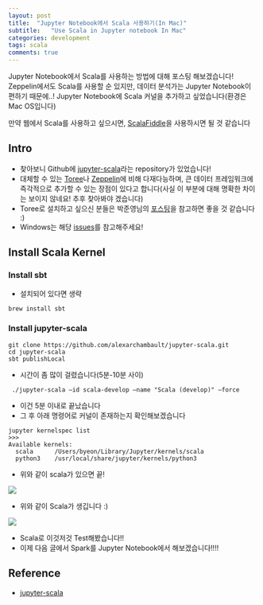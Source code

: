 ```yaml
---
layout: post
title:  "Jupyter Notebook에서 Scala 사용하기(In Mac)"
subtitle:   "Use Scala in Jupyter notebook In Mac"
categories: development
tags: scala
comments: true
---
```

Jupyter Notebook에서 Scala를 사용하는 방법에 대해 포스팅 해보겠습니다! Zeppelin에서도 Scala를 사용할 순 있지만, 데이터 분석가는 Jupyter Notebook이 편하기 때문에..! Jupyter Notebook에 Scala 커널을 추가하고 싶었습니다(환경은 Mac OS입니다)

만약 웹에서 Scala를 사용하고 싶으시면, [ScalaFiddle](https://scalafiddle.io/)을 사용하시면 될 것 같습니다


## Intro
- 찾아보니 Github에 [jupyter-scala](https://github.com/jupyter-scala/jupyter-scala)라는 repository가 있었습니다!
- 대체할 수 있는 [Toree](https://github.com/apache/incubator-toree)나 [Zeppelin](https://github.com/apache/zeppelin)에 비해 다재다능하며, 큰 데이터 프레임워크에 즉각적으로 추가할 수 있는 장점이 있다고 합니다(사실 이 부분에 대해 명확한 차이는 보이지 않네요! 추후 찾아봐야 겠습니다)
- Toree로 설치하고 싶으신 분들은 박준영님의 [포스팅](http://swalloow.github.io//jupyter-spark)을 참고하면 좋을 것 같습니다 :)
- Windows는 해당 [issues](https://github.com/jupyter-scala/jupyter-scala/issues/108)를 참고해주세요!

## Install Scala Kernel
### Install sbt
- 설치되어 있다면 생략

```
brew install sbt
```

### Install jupyter-scala
```
git clone https://github.com/alexarchambault/jupyter-scala.git
cd jupyter-scala
sbt publishLocal
```

- 시간이 좀 많이 걸렸습니다(5분-10분 사이)

```
 ./jupyter-scala –id scala-develop –name "Scala (develop)" –force
```

- 이건 5분 이내로 끝났습니다
- 그 후 아래 명령어로 커널이 존재하는지 확인해보겠습니다

```
jupyter kernelspec list
>>>
Available kernels:
  scala      /Users/byeon/Library/Jupyter/kernels/scala
  python3    /usr/local/share/jupyter/kernels/python3
```

- 위와 같이 scala가 있으면 끝!


<img src="https://www.dropbox.com/s/hvash2pjev17l4i/%EC%8A%A4%ED%81%AC%EB%A6%B0%EC%83%B7%202018-04-25%2011.43.39.png?raw=1">

- 위와 같이 Scala가 생깁니다 :)

<img src="https://www.dropbox.com/s/cd1rmab8zi9zh1t/%EC%8A%A4%ED%81%AC%EB%A6%B0%EC%83%B7%202018-04-25%2011.45.48.png?raw=1">

- Scala로 이것저것 Test해봤습니다!!
- 이제 다음 글에서 Spark를 Jupyter Notebook에서 해보겠습니다!!!!


## Reference
- [jupyter-scala](https://github.com/jupyter-scala/jupyter-scala)